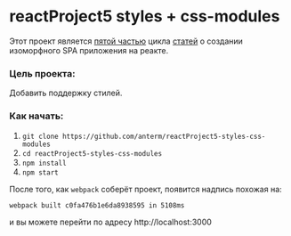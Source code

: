 # reactProject5 styles + css-modules

Этот проект является <a href='https://reactkitchen.wordpress.com/reactproject-v5-styles-css-modules/'>пятой частью</a> цикла <a href='https://reactkitchen.wordpress.com/spa-react-project/'>статей</a> о создании изоморфного SPA приложения на реакте.

### Цель проекта:

Добавить поддержку стилей.

### Как начать:

1. `git clone https://github.com/anterm/reactProject5-styles-css-modules`
1. `cd reactProject5-styles-css-modules`
1. `npm install`
1. `npm start`

После того, как `webpack` соберёт проект, появится надпись похожая на:

`webpack built c0fa476b1e6da8938595 in 5108ms`

и вы можете перейти по адресу http://localhost:3000